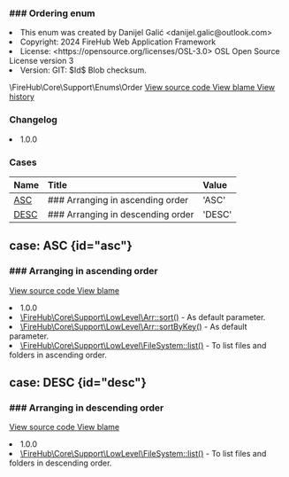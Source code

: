 <title># Order</title>

<code-block lang="php">
<![CDATA[enum Order]]>
</code-block>













### ### Ordering enum



<deflist>
    <def title="Enum basic info:">
        <list><li>This enum was created by Danijel Galić &lt;danijel.galic@outlook.com&gt;</li><li>Copyright: 2024 FireHub Web Application Framework</li><li>License: &lt;https://opensource.org/licenses/OSL-3.0&gt; OSL Open Source License version 3</li><li>Version: GIT: $Id$ Blob checksum.</li></list>
    </def>
</deflist>

<deflist><def title="Fully Qualified Enum Name:">
        \FireHub\Core\Support\Enums\Order
    </def><def title="Source code:">
        <a href="https://github.com/The-FireHub-Project/Core/blob/develop-pre-alpha-m1/src/support/enums/firehub.Order.php#L21">
            View source code
        </a>
    </def>
    <def title="Blame:">
        <a href="https://github.com/The-FireHub-Project/Core/blame/develop-pre-alpha-m1/src/support/enums/firehub.Order.php">
            View blame
        </a>
    </def>
    <def title="History:">
        <a href="https://github.com/The-FireHub-Project/Core/commits/develop-pre-alpha-m1/src/support/enums/firehub.Order.php">
            View history
        </a>
    </def></deflist>
### Changelog
<deflist>
    <def title="Version history:">
        <list><li>1.0.0</li></list>
    </def>
</deflist>


### Cases
| Name | Title | Value |
|:-----|:------|:------|
|<a href="#asc">ASC</a>|### Arranging in ascending order|&#039;ASC&#039;|
|<a href="#desc">DESC</a>|### Arranging in descending order|&#039;DESC&#039;|

## case: ASC {id="asc"}

<code-block lang="php">
<![CDATA[
    ASC = &#039;ASC&#039;    ]]>
</code-block>







### ### Arranging in ascending order



<deflist><def title="Source code:">
                <a href="https://github.com/The-FireHub-Project/Core/blob/develop-pre-alpha-m1/src/support/enums/firehub.Order.php#L27">
                    View source code
                </a>
            </def>
            <def title="Blame:">
                <a href="https://github.com/The-FireHub-Project/Core/blame/develop-pre-alpha-m1/src/support/enums/firehub.Order.php#L27">
                    View blame
                </a>
            </def></deflist>
<deflist>
    <def title="Version history:">
        <list><li>1.0.0</li></list>
    </def>
</deflist>
<deflist>
    <def title="This case is used by:">
        <list><li><a href="Arr.md#sort()">\FireHub\Core\Support\LowLevel\Arr::sort()</a>  - <format style="italic">As default parameter.</format></li><li><a href="Arr.md#sortbykey()">\FireHub\Core\Support\LowLevel\Arr::sortByKey()</a>  - <format style="italic">As default parameter.</format></li><li><a href="FileSystem.md#list()">\FireHub\Core\Support\LowLevel\FileSystem::list()</a>  - <format style="italic">To list files and folders in ascending order.</format></li></list>
    </def>
</deflist>
## case: DESC {id="desc"}

<code-block lang="php">
<![CDATA[
    DESC = &#039;DESC&#039;    ]]>
</code-block>







### ### Arranging in descending order



<deflist><def title="Source code:">
                <a href="https://github.com/The-FireHub-Project/Core/blob/develop-pre-alpha-m1/src/support/enums/firehub.Order.php#L33">
                    View source code
                </a>
            </def>
            <def title="Blame:">
                <a href="https://github.com/The-FireHub-Project/Core/blame/develop-pre-alpha-m1/src/support/enums/firehub.Order.php#L33">
                    View blame
                </a>
            </def></deflist>
<deflist>
    <def title="Version history:">
        <list><li>1.0.0</li></list>
    </def>
</deflist>
<deflist>
    <def title="This case is used by:">
        <list><li><a href="FileSystem.md#list()">\FireHub\Core\Support\LowLevel\FileSystem::list()</a>  - <format style="italic">To list files and folders in descending order.</format></li></list>
    </def>
</deflist>